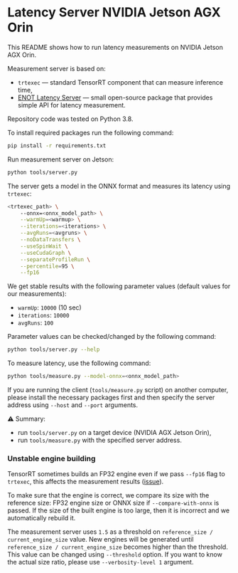 # Latency Server NVIDIA Jetson AGX Orin

This README shows how to run latency measurements on NVIDIA Jetson AGX Orin.

Measurement server is based on:

- `trtexec` — standard TensorRT component that can measure inference time,
- [ENOT Latency Server](https://enot-autodl.rtd.enot.ai/en/latest/latency_server.html)
  — small open-source package that provides simple API for latency measurement.

Repository code was tested on Python 3.8.

To install required packages run the following command:

```bash
pip install -r requirements.txt
```

Run measurement server on Jetson:

```bash
python tools/server.py
```

The server gets a model in the ONNX format and measures its latency using `trtexec`:

```bash
<trtexec_path> \
    --onnx=<onnx_model_path> \
    --warmUp=<warmup> \
    --iterations=<iterations> \
    --avgRuns=<avgruns> \
    --noDataTransfers \
    --useSpinWait \
    --useCudaGraph \
    --separateProfileRun \
    --percentile=95 \
    --fp16
```

We get stable results with the following parameter values (default values for our measurements):

- `warmUp`: `10000` (10 sec)
- `iterations`: `10000`
- `avgRuns`: `100`

Parameter values can be checked/changed by the following command:

```bash
python tools/server.py --help
```

To measure latency, use the following command:

```bash
python tools/measure.py --model-onnx=<onnx_model_path>
```

If you are running the client (`tools/measure.py` script) on another computer,
please install the necessary packages first
and then specify the server address using `--host` and `--port` arguments.

⚠️ Summary:

- run `tools/server.py` on a target device (NVIDIA AGX Jetson Orin),
- run `tools/measure.py` with the specified server address.

### Unstable engine building

TensorRT sometimes builds an FP32 engine even if we pass `--fp16` flag to `trtexec`,
this affects the measurement results ([issue](https://github.com/NVIDIA/TensorRT/issues/3160)).

To make sure that the engine is correct, we compare its size with the reference size:
FP32 engine size or ONNX size if `--compare-with-onnx` is passed.
If the size of the built engine is too large, then it is incorrect and we automatically rebuild it.

The measurement server uses `1.5` as a threshold on `reference_size / current_engine_size` value.
New engines will be generated until `reference_size / current_engine_size` becomes higher than the threshold. 
This value can be changed using `--threshold` option.
If you want to know the actual size ratio, please use `--verbosity-level 1` argument.
